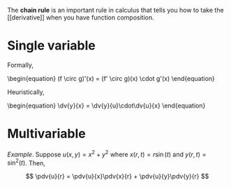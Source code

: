 The **chain rule** is an important rule in calculus that tells you how to take the [[derivative]] when you have function composition.

# Single variable

Formally,

\begin{equation}
(f \circ g)\'(x) = (f' \circ g)(x) \cdot g'(x)
\end{equation}

Heuristically,

\begin{equation}
\dv{y}{x} = \dv{y}{u}\cdot\dv{u}{x}
\end{equation}

# Multivariable

_Example_. Suppose $u(x, y) = x^2 + y^2$ where $x(r, t) = r \sin (t)$ and $y(r, t) = \sin^2(t)$. Then,

$$
\pdv{u}{r} = \pdv{u}{x}\pdv{x}{r} + \pdv{u}{y}\pdv{y}{r}
$$